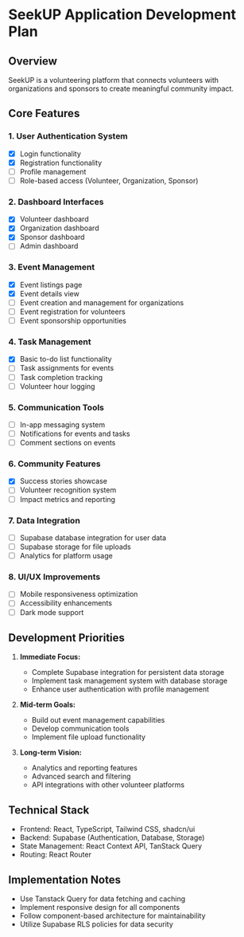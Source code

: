 
# SeekUP Application Development Plan

## Overview
SeekUP is a volunteering platform that connects volunteers with organizations and sponsors to create meaningful community impact.

## Core Features

### 1. User Authentication System
- [x] Login functionality
- [x] Registration functionality 
- [ ] Profile management
- [ ] Role-based access (Volunteer, Organization, Sponsor)

### 2. Dashboard Interfaces
- [x] Volunteer dashboard
- [x] Organization dashboard
- [x] Sponsor dashboard
- [ ] Admin dashboard

### 3. Event Management
- [x] Event listings page
- [x] Event details view
- [ ] Event creation and management for organizations
- [ ] Event registration for volunteers
- [ ] Event sponsorship opportunities

### 4. Task Management
- [x] Basic to-do list functionality
- [ ] Task assignments for events
- [ ] Task completion tracking
- [ ] Volunteer hour logging

### 5. Communication Tools
- [ ] In-app messaging system
- [ ] Notifications for events and tasks
- [ ] Comment sections on events

### 6. Community Features
- [x] Success stories showcase
- [ ] Volunteer recognition system
- [ ] Impact metrics and reporting

### 7. Data Integration
- [ ] Supabase database integration for user data
- [ ] Supabase storage for file uploads
- [ ] Analytics for platform usage

### 8. UI/UX Improvements
- [ ] Mobile responsiveness optimization
- [ ] Accessibility enhancements
- [ ] Dark mode support

## Development Priorities

1. **Immediate Focus:**
   - Complete Supabase integration for persistent data storage
   - Implement task management system with database storage
   - Enhance user authentication with profile management

2. **Mid-term Goals:**
   - Build out event management capabilities
   - Develop communication tools
   - Implement file upload functionality

3. **Long-term Vision:**
   - Analytics and reporting features
   - Advanced search and filtering
   - API integrations with other volunteer platforms

## Technical Stack
- Frontend: React, TypeScript, Tailwind CSS, shadcn/ui
- Backend: Supabase (Authentication, Database, Storage)
- State Management: React Context API, TanStack Query
- Routing: React Router

## Implementation Notes
- Use Tanstack Query for data fetching and caching
- Implement responsive design for all components
- Follow component-based architecture for maintainability
- Utilize Supabase RLS policies for data security
